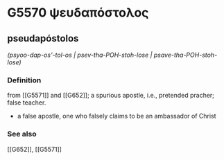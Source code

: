 # G5570 ψευδαπόστολος

## pseudapóstolos

_(psyoo-dap-os'-tol-os | psev-tha-POH-stoh-lose | psave-tha-POH-stoh-lose)_

### Definition

from [[G5571]] and [[G652]]; a spurious apostle, i.e., pretended pracher; false teacher.

- a false apostle, one who falsely claims to be an ambassador of Christ

### See also

[[G652]], [[G5571]]

